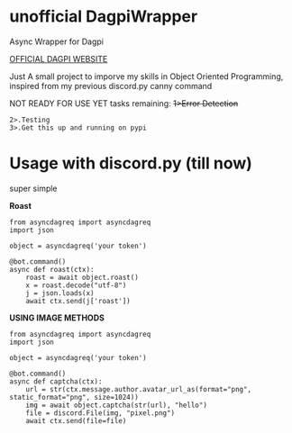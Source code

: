 # unofficial DagpiWrapper
Async Wrapper for Dagpi

[OFFICIAL DAGPI WEBSITE](https://dagpi.xyz/)

Just A small project to imporve my skills in Object Oriented Programming, inspired from my previous discord.py canny command

NOT READY FOR USE YET
tasks remaining:
    ~~1>Error Detection~~
    
    2>.Testing
    3>.Get this up and running on pypi

# Usage with discord.py  (till now)
super simple

**Roast**

    from asyncdagreq import asyncdagreq
    import json

    object = asyncdagreq('your token')

    @bot.command()
    async def roast(ctx):
        roast = await object.roast()
        x = roast.decode("utf-8")
        j = json.loads(x)
        await ctx.send(j['roast'])
        
**USING IMAGE METHODS**

    from asyncdagreq import asyncdagreq
    import json

    object = asyncdagreq('your token')
    
    @bot.command()
    async def captcha(ctx):
        url = str(ctx.message.author.avatar_url_as(format="png", static_format="png", size=1024))
        img = await object.captcha(str(url), "hello")
        file = discord.File(img, "pixel.png")
        await ctx.send(file=file)

